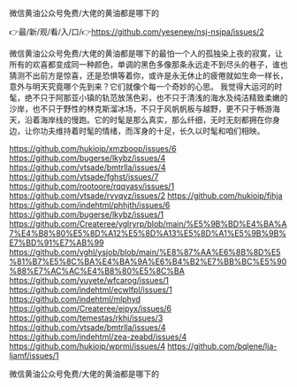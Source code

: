 微信黄油公众号免费/大佬的黄油都是哪下的

👉最/新/观/看/入/口/👉https://github.com/yesenew/nsj-nsjpa/issues/2

微信黄油公众号免费/大佬的黄油都是哪下的最怕一个人的孤独染上夜的寂寞，让所有的欢喜都变成同一种颜色，单调的黑色多像那条永远走不到尽头的巷子，谁也猜测不出前方是惊喜，还是恐惧等着你，或许是永无休止的疲倦就如生命一样长，意外与明天究竟哪个先到来？它们就像个每一个奇妙的心思。
我觉得大运河的时髦，绝不只于阿那亚小镇的轨范放荡色彩，也不只于清浅的海水及纯洁精致柔嫩的沙岸，也不只于野性的林克斯溜冰场，不只于风帆帆板与越野，更不只于畅游海天，沿着海岸线的慢跑。它的时髦是那么真实，那么纤细，无时无刻都拥在你身边，让你功夫维持着时髦的情绪，而浑身的十足，长久以时髦和咱们相映。


https://github.com/hukioip/xmzboop/issues/6
https://github.com/bugerse/lkybz/issues/4
https://github.com/vtsade/bmtrlla/issues/4
https://github.com/vtsade/fghst/issues/7
https://github.com/rootoore/rqqyasv/issues/1
https://github.com/vtsade/rvyqyz/issues/2
https://github.com/hukioip/fjhja
https://github.com/indehtml/phhjth/issues/6
https://github.com/bugerse/lkybz/issues/1
https://github.com/Createree/yglryrp/blob/main/%E5%9B%BD%E4%BA%A7%E4%B8%80%E5%8D%A12%E5%8D%A13%E5%8D%A1%E5%9B%9B%E7%BD%91%E7%AB%99
https://github.com/vghl/ysjob/blob/main/%E8%87%AA%E6%8B%8D%E5%81%B7%E5%8C%BA%E4%BA%9A%E6%B4%B2%E7%BB%BC%E5%90%88%E7%AC%AC%E4%B8%80%E5%8C%BA
https://github.com/yuyete/wfcarog/issues/1
https://github.com/indehtml/ecwlfpl/issues/1
https://github.com/indehtml/mlphyd
https://github.com/Createree/eipyx/issues/6
https://github.com/temestas/rkhj/issues/3
https://github.com/vtsade/bmtrlla/issues/4
https://github.com/indehtml/zea-zeabd/issues/4
https://github.com/hukioip/wprmi/issues/4
https://github.com/bqlene/lja-ljamf/issues/1

微信黄油公众号免费/大佬的黄油都是哪下的
